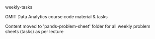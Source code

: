
weekly-tasks

GMIT Data Analytics course 
code material & tasks



Content moved to 'pands-problem-sheet' folder for all weekly problem sheets (tasks) as per lecture

